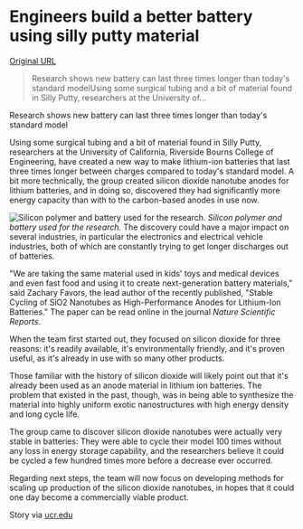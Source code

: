 # Engineers build a better battery using silly putty material

[Original URL](http://www.electronicproducts.com/Power_Products/Batteries_and_Fuel_Cells/Engineers_build_a_better_battery_using_silly_putty_material.aspx)

> Research shows new battery can last three times longer than today's standard modelUsing some surgical tubing and a bit of material found in Silly Putty, researchers at the University of...

Research shows new battery can last three times longer than today's standard model

Using some surgical tubing and a bit of material found in Silly Putty, researchers at the University of California, Riverside Bourns College of Engineering, have created a new way to make lithium-ion batteries that last three times longer between charges compared to today's standard model. A bit more technically, the group created silicon dioxide nanotube anodes for lithium batteries, and in doing so, discovered they had significantly more energy capacity than with to the carbon-based anodes in use now.

![Silicon polymer and battery used for the research.](http://www.electronicproducts.com/uploadedImages/Power_Products/Batteries_and_Fuel_Cells/fajb_silly_putty_battery_01_may2014.jpg) _Silicon polymer and battery used for the research._ The discovery could have a major impact on several industries, in particular the electronics and electrical vehicle industries, both of which are constantly trying to get longer discharges out of batteries.

"We are taking the same material used in kids' toys and medical devices and even fast food and using it to create next-generation battery materials," said Zachary Favors, the lead author of the recently published, "Stable Cycling of SiO2 Nanotubes as High-Performance Anodes for Lithium-Ion Batteries." The paper can be read online in the journal _Nature Scientific Reports_.

When the team first started out, they focused on silicon dioxide for three reasons: it's readily available, it's environmentally friendly, and it's proven useful, as it's already in use with so many other products.

Those familiar with the history of silicon dioxide will likely point out that it's already been used as an anode material in lithium ion batteries. The problem that existed in the past, though, was in being able to synthesize the material into highly uniform exotic nanostructures with high energy density and long cycle life.

The group came to discover silicon dioxide nanotubes were actually very stable in batteries: They were able to cycle their model 100 times without any loss in energy storage capability, and the researchers believe it could be cycled a few hundred times more before a decrease ever occurred.

Regarding next steps, the team will now focus on developing methods for scaling up production of the silicon dioxide nanotubes, in hopes that it could one day become a commercially viable product.

Story via [ucr.edu](http://ucrtoday.ucr.edu/22558 "ucr.edu")
